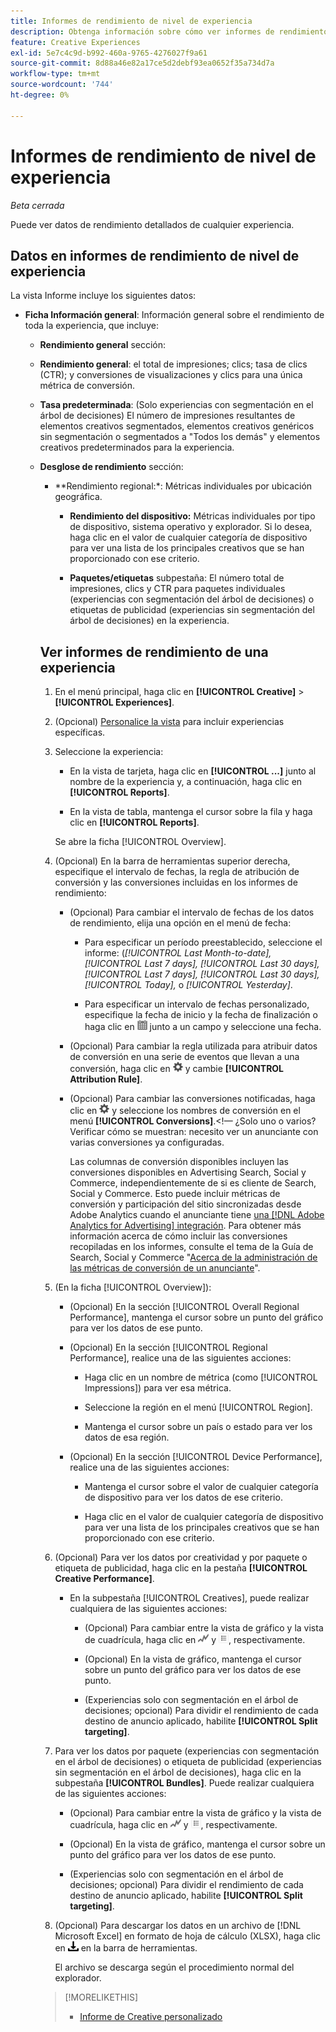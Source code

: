 ```yaml
---
title: Informes de rendimiento de nivel de experiencia
description: Obtenga información sobre cómo ver informes de rendimiento de nivel de experiencia.
feature: Creative Experiences
exl-id: 5e7c4c9d-b992-460a-9765-4276027f9a61
source-git-commit: 8d88a46e82a17ce5d2debf93ea0652f35a734d7a
workflow-type: tm+mt
source-wordcount: '744'
ht-degree: 0%

---
```


# Informes de rendimiento de nivel de experiencia

*Beta cerrada*

Puede ver datos de rendimiento detallados de cualquier experiencia.

## Datos en informes de rendimiento de nivel de experiencia

La vista Informe incluye los siguientes datos:

* **Ficha Información general**: Información general sobre el rendimiento de toda la experiencia, que incluye:

   * **Rendimiento general** sección:

   * **Rendimiento general**: el total de impresiones; clics; tasa de clics (CTR); y conversiones de visualizaciones y clics para una única métrica de conversión. <!-- Just one, or can you select multiple? And I don't see this as of 2/8:  You can optionally combine two metrics at a time into a single chart. -->

     <!--
     ![Overall performance](/help/creative/assets/experience-report-overall-performance.png "Overall performance"){width="100" zoomable="yes"}
          -->

   * **Tasa predeterminada**: (Solo experiencias con segmentación en el árbol de decisiones) El número de impresiones resultantes de elementos creativos segmentados, elementos creativos genéricos sin segmentación o segmentados a &quot;Todos los demás&quot; y elementos creativos predeterminados para la experiencia.

     <!--
     ![Default rate](/help/creative/assets/experience-report-default-rate.png "Default rate"){width="100" zoomable="yes"} 
     -->

   * **Desglose de rendimiento** sección:

      * **Rendimiento regional:*: Métricas individuales por ubicación geográfica.

        <!-- You can optionally do the following:
    
      * Click a metric name (such as [!UICONTROL Impressions]) to view that metric.

      * Select the region in the **[!UICONTROL Region]** menu.
      
      -->

        <!--   
      ![Regional performance](/help/creative/assets/experience-report-regional-performance.png "Regional performance"){width="100" zoomable="yes"}
      -->

      * **Rendimiento del dispositivo:** Métricas individuales por tipo de dispositivo, sistema operativo y explorador. Si lo desea, haga clic en el valor de cualquier categoría de dispositivo para ver una lista de los <!-- NN --> principales creativos que se han proporcionado con ese criterio.

        <!--    
      ![Device performance](/help/creative/assets/experience-report-device-performance.png "Device performance"){width="100" zoomable="yes"}
      -->

* **Rendimiento de Creative** pestaña*: Información general sobre el rendimiento por creatividad y paquete o etiqueta de publicidad, que incluye:

   * **Creativos** subpestaña: Número total de impresiones, clics y CTR para cada creativo en la experiencia.<!-- No breakdown yet for the individual ad elements and/or the served ads. -->

     <!--

     * *Experiences with decision tree targeting:* The total number of impressions, clicks, and CTR for each creative. You can optionally do the following:
     
       * To break out the performance for each ad target, enable **[!UICONTROL Split targeting]**.

       * To switch between the grid view and a trend chart, which includes the addition of view-through conversions and click-through conversions (using the conversions specified in the top toolbar), click ![Chart](/help/creative/assets/chart-view-button.png "Chart") and ![Grid](/help/creative/assets/table-view-button.png "Grid") above the report. [Find out about this:  ..., and total conversions for specified conversion metricsYour conversion metrics are combined into one Conversions column set unless you have made individual metric column sets available within Advertising Cloud Search.]

     * *Experiences without decision tree targeting:* The total number of impressions, clicks, and click-through rate (CTR) for each creative. You can optionally do the following:

       * To switch between the grid view and a trend chart, which includes the addition of view-through conversions and click-through conversions (using the conversions specified in the top toolbar), click ![Chart](/help/creative/assets/chart-view-button.png "Chart") and ![Grid](/help/creative/assets/table-view-button.png "Grid") above the report.

     -->

   * **Paquetes/etiquetas** subpestaña: El número total de impresiones, clics y CTR para paquetes individuales (experiencias con segmentación del árbol de decisiones) o etiquetas de publicidad (experiencias sin segmentación del árbol de decisiones) en la experiencia.

     <!--
   
     * *Experiences with decision tree targeting:* The total number of impressions, clicks, and CTR for each bundle. You can optionally do the following:
     
       * To break out the performance for each ad target, enable **[!UICONTROL Split targeting]**.

       * To switch between the grid view and a trend chart, which includes the addition of view-through conversions  and click-through conversions (using on the conversions specified in the top toolbar), click ![Chart](/help/creative/assets/chart-view-button.png "Chart") and ![Grid](/help/creative/assets/table-view-button.png "Grid") above the report.

     * *Experiences without decision tree targeting:* The total number of impressions, clicks, and click-through rate (CTR) for each ad tag. You can optionally do the following:

       * To switch between the grid view and a trend chart, which includes the addition of view-through conversions and click-through conversions (using the conversions specified in the top toolbar), click ![Chart](/help/creative/assets/chart-view-button.png "Chart") and ![Grid](/help/creative/assets/table-view-button.png "Grid") above the report.

     -->

## Ver informes de rendimiento de una experiencia

1. En el menú principal, haga clic en **[!UICONTROL Creative]** > **[!UICONTROL Experiences]**.

1. (Opcional) [Personalice la vista](/help/creative/introduction/customize-data-views.md) para incluir experiencias específicas.

1. Seleccione la experiencia:

   * En la vista de tarjeta, haga clic en **[!UICONTROL ...]** junto al nombre de la experiencia y, a continuación, haga clic en **[!UICONTROL Reports]**.

   * En la vista de tabla, mantenga el cursor sobre la fila y haga clic en **[!UICONTROL Reports]**.

   Se abre la ficha [!UICONTROL Overview].

1. (Opcional) En la barra de herramientas superior derecha, especifique el intervalo de fechas, la regla de atribución de conversión y las conversiones incluidas en los informes de rendimiento:

   * (Opcional) Para cambiar el intervalo de fechas de los datos de rendimiento, elija una opción en el menú de fecha:

      * Para especificar un período preestablecido, seleccione el informe: (*[!UICONTROL Last Month-to-date],* *[!UICONTROL Last 7 days],* *[!UICONTROL Last 30 days],* *[!UICONTROL Last 7 days],* *[!UICONTROL Last 30 days],* *[!UICONTROL Today],* o *[!UICONTROL Yesterday]*.

      * Para especificar un intervalo de fechas personalizado, especifique la fecha de inicio y la fecha de finalización <!-- in the format MM/DD/YYYY or M/D/YYYY,--> o haga clic en ![icono de calendario](/help/search-social-commerce/assets/calendar.png) junto a un campo y seleccione una fecha.

   * (Opcional) Para cambiar la regla utilizada para atribuir datos de conversión en una serie de eventos que llevan a una conversión, haga clic en ![Configuración](/help/creative/assets/settings.png) y cambie **[!UICONTROL Attribution Rule]**.

   * (Opcional) Para cambiar las conversiones notificadas, haga clic en ![Configuración](/help/creative/assets/settings.png) y seleccione los nombres de conversión en el menú **[!UICONTROL Conversions]**.&lt;!— ¿Solo uno o varios? Verificar cómo se muestran: necesito ver un anunciante con varias conversiones ya configuradas.

     Las columnas de conversión disponibles incluyen las conversiones disponibles en Advertising Search, Social y Commerce, independientemente de si es cliente de Search, Social y Commerce. Esto puede incluir métricas de conversión y participación del sitio sincronizadas desde Adobe Analytics cuando el anunciante tiene [una [!DNL Adobe Analytics for Advertising] integración](/help/integrations/analytics/overview.md). <!--Analytics calculated metrics and advanced calculated metrics aren't available.--> Para obtener más información acerca de cómo incluir las conversiones recopiladas en los informes, consulte el tema de la Guía de Search, Social y Commerce &quot;[Acerca de la administración de las métricas de conversión de un anunciante](/help/search-social-commerce/admin/conversion-metrics/conversion-metric-about.md)&quot;.

1. (En la ficha [!UICONTROL Overview]):

   * (Opcional) En la sección [!UICONTROL Overall Regional Performance], mantenga el cursor sobre un punto del gráfico para ver los datos de ese punto.

   * (Opcional) En la sección [!UICONTROL Regional Performance], realice una de las siguientes acciones:

      * Haga clic en un nombre de métrica (como [!UICONTROL Impressions]) para ver esa métrica.

      * Seleccione la región en el menú [!UICONTROL Region].

      * Mantenga el cursor sobre un país o estado para ver los datos de esa región.

   * (Opcional) En la sección [!UICONTROL Device Performance], realice una de las siguientes acciones:

      * Mantenga el cursor sobre el valor de cualquier categoría de dispositivo para ver los datos de ese criterio.

      * Haga clic en el valor de cualquier categoría de dispositivo para ver una lista de los <!-- NN--> principales creativos que se han proporcionado con ese criterio.

1. (Opcional) Para ver los datos por creatividad y por paquete o etiqueta de publicidad, haga clic en la pestaña **[!UICONTROL Creative Performance]**.

   * En la subpestaña [!UICONTROL Creatives], puede realizar cualquiera de las siguientes acciones:

      * (Opcional) Para cambiar entre la vista de gráfico y la vista de cuadrícula, haga clic en ![Gráfico](/help/creative/assets/chart-view-button.png "Gráfico") y ![Cuadrícula](/help/creative/assets/table-view-button.png "Cuadrícula"), respectivamente.

      * (Opcional) En la vista de gráfico, mantenga el cursor sobre un punto del gráfico para ver los datos de ese punto.

      * (Experiencias solo con segmentación en el árbol de decisiones; opcional) Para dividir el rendimiento de cada destino de anuncio aplicado, habilite **[!UICONTROL Split targeting]**.

1. Para ver los datos por paquete (experiencias con segmentación en el árbol de decisiones) o etiqueta de publicidad (experiencias sin segmentación en el árbol de decisiones), haga clic en la subpestaña **[!UICONTROL Bundles]**. Puede realizar cualquiera de las siguientes acciones:

   * (Opcional) Para cambiar entre la vista de gráfico y la vista de cuadrícula, haga clic en ![Gráfico](/help/creative/assets/chart-view-button.png "Gráfico") y ![Cuadrícula](/help/creative/assets/table-view-button.png "Cuadrícula"), respectivamente.

   * (Opcional) En la vista de gráfico, mantenga el cursor sobre un punto del gráfico para ver los datos de ese punto.

   * (Experiencias solo con segmentación en el árbol de decisiones; opcional) Para dividir el rendimiento de cada destino de anuncio aplicado, habilite **[!UICONTROL Split targeting]**.

1. (Opcional) Para descargar los datos en un archivo de [!DNL Microsoft Excel] en formato de hoja de cálculo (XLSX), haga clic en ![Descargar](/help/creative/assets/download.png "Descargar") en la barra de herramientas.

   El archivo se descarga según el procedimiento normal del explorador.

>[!MORELIKETHIS]
>
>* [Informe de Creative personalizado](/help/creative/report-custom-creative.md)
